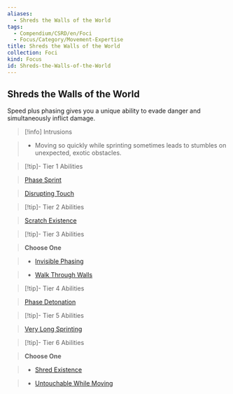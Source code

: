 ```yaml
---
aliases:
  - Shreds the Walls of the World
tags:
  - Compendium/CSRD/en/Foci
  - Focus/Category/Movement-Expertise
title: Shreds the Walls of the World
collection: Foci
kind: Focus
id: Shreds-the-Walls-of-the-World
---
```

## Shreds the Walls of the World    
Speed plus phasing gives you a unique ability to evade danger and simultaneously inflict damage.    
  
>[!info] Intrusions    
>- Moving so quickly while sprinting sometimes leads to stumbles on unexpected, exotic obstacles.    
  
  
>[!tip]- Tier 1 Abilities    
> [Phase Sprint](Phase-Sprint.md)    
> [Disrupting Touch](Disrupting-Touch.md)    
  
  
>[!tip]- Tier 2 Abilities    
> [Scratch Existence](Scratch-Existence.md)    
  
  
>[!tip]- Tier 3 Abilities    
> **Choose One**    
>- [Invisible Phasing](Invisible-Phasing.md)    
>- [Walk Through Walls](Walk-Through-Walls.md)    
  
  
>[!tip]- Tier 4 Abilities    
> [Phase Detonation](Phase-Detonation.md)    
  
  
>[!tip]- Tier 5 Abilities    
> [Very Long Sprinting](Very-Long-Sprinting.md)    
  
  
>[!tip]- Tier 6 Abilities    
> **Choose One**    
>- [Shred Existence](Shred-Existence.md)    
>- [Untouchable While Moving](Untouchable-While-Moving.md)
